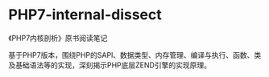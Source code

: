 # PHP7-internal-dissect
《PHP7内核剖析》原书阅读笔记

基于PHP7版本，围绕PHP的SAPI、数据类型、内存管理、编译与执行、函数、类及基础语法等的实现，深刻揭示PHP底层ZEND引擎的实现原理。
